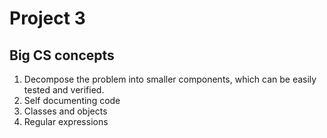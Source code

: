 # Project 3

## Big CS concepts

1.  Decompose the problem into smaller components, which can be easily tested
    and verified.
2.  Self documenting code
3.  Classes and objects
4.  Regular expressions
